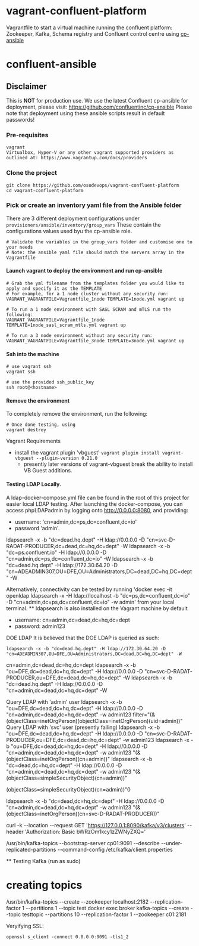 # vagrant-confluent-platform
Vagrantfile to start a virtual machine running the confluent platform: Zookeeper, Kafka, Schema registry and Confluent control centre using [cp-ansible](https://github.com/confluentinc/cp-ansible)

# confluent-ansible

## Disclaimer
This is **NOT** for production use. We use the latest Confluent cp-ansible for deployment, please visit: https://github.com/confluentinc/cp-ansible
Please note that deployment using these ansible scripts result in default passwords!

### Pre-requisites
```
vagrant
Virtualbox, Hyper-V or any other vagrant supported providers as outlined at: https://www.vagrantup.com/docs/providers
```

### Clone the project
```
git clone https://github.com/osodevops/vagrant-confluent-platform
cd vagrant-confluent-platform
```

### Pick or create an inventory yaml file from the Ansible folder
There are 3 different deployment configurations under `provisioners/ansible/inventory/group_vars` These contain the configurations values used byu the cp-ansible role. 
```
# Validate the variables in the group_vars folder and customise one to your needs
# Note: the ansible yaml file should match the servers array in the Vagrantfile
```

#### Launch vagrant to deploy the environment and run cp-ansible
```
# Grab the yml filename from the templates folder you would like to apply and specify it as the TEMPLATE
# For example, for a 1 node cluster without any security run:
VAGRANT_VAGRANTFILE=Vagrantfile_1node TEMPLATE=1node.yml vagrant up

# To run a 1 node environment with SASL SCRAM and mTLS run the following:
VAGRANT_VAGRANTFILE=Vagrantfile_1node TEMPLATE=1node_sasl_scram_mtls.yml vagrant up

# To run a 3 node environment without any security run:
VAGRANT_VAGRANTFILE=Vagrantfile_3node TEMPLATE=3node.yml vagrant up
```

#### Ssh into the machine
```
# use vagrant ssh
vagrant ssh

# use the provided ssh_public_key
ssh root@<hostname>
```

#### Remove the environment
To completely remove the environment, run the following:

````
# Once done testing, using
vagrant destroy
````

Vagrant Requirements
* install the vagrant plugin 'vbguest' `vagrant plugin install vagrant-vbguest --plugin-version 0.21.0`
    * presently later versions of vagrant-vbguest break the ability to install VB Guest additions.

#### Testing LDAP Locally.
A ldap-docker-compose.yml file can be found in the root of this project for easier local LDAP testing.  After launching the docker-compose, you can access phpLDAPadmin by logging onto http://0.0.0.0:8080, and providing:

* username: 'cn=admin,dc=ps,dc=confluent,dc=io' 
* password 'admin'.


ldapsearch -x -b "dc=dead.hq.dept" -H ldap://0.0.0.0 -D "cn=svc-D-RADAT-PRODUCER,dc=dead,dc=hq,dc=dept" -W
ldapsearch -x -b "dc=ps.confluent.io" -H ldap://0.0.0.0 -D "cn=admin,dc=ps,dc=confluent,dc=io" -W
ldapsearch -x -b "dc=dead.hq.dept" -H ldap://172.30.64.20 -D "cn=ADEADMIN307,OU=DFE,OU=Administrators,DC=dead,DC=hq,DC=dept" -W


Alternatively, connectivity can be tested by running 'docker exec -it openldap ldapsearch -x -H ldap://localhost -b "dc=ps,dc=confluent,dc=io" -D "cn=admin,dc=ps,dc=confluent,dc=io" -w admin' from your local terminal.  ** ldapsearch is also installed on the Vagrant machine by default

* username: cn=admin,dc=dead,dc=hq,dc=dept
* password: admin123

DOE LDAP
It is believed that the DOE LDAP is queried as such: 
````
ldapsearch -x -b "dc=dead.hq.dept" -H ldap://172.30.64.20 -D "cn=ADEADMIN307,OU=DFE,OU=Administrators,DC=dead,DC=hq,DC=dept" -W
````
cn=admin,dc=dead,dc=hq,dc=dept
ldapsearch -x -b "ou=DFE,dc=dead,dc=hq,dc=dept" -H ldap://0.0.0.0 -D "cn=svc-D-RADAT-PRODUCER,ou=DFE,dc=dead,dc=hq,dc=dept" -W
ldapsearch -x -b "dc=dead.hq.dept" -H ldap://0.0.0.0 -D "cn=admin,dc=dead,dc=hq,dc=dept" -W

Query LDAP with 'admin' user
ldapsearch -x -b "ou=DFE,dc=dead,dc=hq,dc=dept" -H ldap://0.0.0.0 -D "cn=admin,dc=dead,dc=hq,dc=dept" -w admin123 filter="(&(objectClass=inetOrgPerson)(objectClass=inetOrgPerson)(uid=admin))"
Query LDAP with 'svc' user (presently failing)
ldapsearch -x -b "ou=DFE,dc=dead,dc=hq,dc=dept" -H ldap://0.0.0.0 -D "cn=svc-D-RADAT-PRODUCER,ou=DFE,dc=dead,dc=hq,dc=dept" -w admin123
ldapsearch -x -b "ou=DFE,dc=dead,dc=hq,dc=dept" -H ldap://0.0.0.0 -D "cn=admin,dc=dead,dc=hq,dc=dept" -w admin123 "(&(objectClass=inetOrgPerson)(cn=admin))"
ldapsearch -x -b "dc=dead,dc=hq,dc=dept" -H ldap://0.0.0.0 -D "cn=admin,dc=dead,dc=hq,dc=dept" -w admin123 "(&(objectClass=simpleSecurityObject)(cn=admin))" 

(objectClass=simpleSecurityObject)(cn=admin))"0

ldapsearch -x -b "dc=dead,dc=hq,dc=dept" -H ldap://0.0.0.0 -D "cn=admin,dc=dead,dc=hq,dc=dept" -w admin123 "(&(objectClass=inetOrgPerson)(cn=svc-D-RADAT-PRODUCER))"

curl -k --location --request GET 'https://127.0.0.1:8090/kafka/v3/clusters' --header 'Authorization: Basic bWRzOm1kcy1zZWNyZXQ='

/usr/bin/kafka-topics --bootstrap-server cp01:9091  --describe --under-replicated-partitions --command-config /etc/kafka/client.properties

** Testing Kafka (run as sudo) 
# creating topics
/usr/bin/kafka-topics --create --zookeeper localhost:2182 --replication-factor 1 --partitions 1 --topic test
docker exec broker kafka-topics --create --topic testtopic --partitions 10 --replication-factor 1 --zookeeper c01:2181



Veryifying SSL:
````
openssl s_client -connect 0.0.0.0:9091 -tls1_2
````